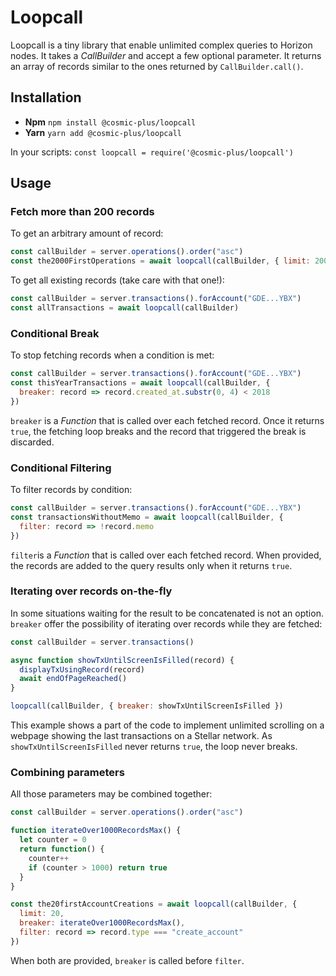 # Loopcall

Loopcall is a tiny library that enable unlimited complex queries to Horizon
nodes. It takes a _CallBuilder_ and accept a few optional parameter. It returns
an array of records similar to the ones returned by `CallBuilder.call()`.

## Installation

- **Npm** `npm install @cosmic-plus/loopcall`
- **Yarn** `yarn add @cosmic-plus/loopcall`

In your scripts: `const loopcall = require('@cosmic-plus/loopcall')`

## Usage

### Fetch more than 200 records

To get an arbitrary amount of record:

```js
const callBuilder = server.operations().order("asc")
const the2000FirstOperations = await loopcall(callBuilder, { limit: 2000 })
```

To get all existing records (take care with that one!):

```js
const callBuilder = server.transactions().forAccount("GDE...YBX")
const allTransactions = await loopcall(callBuilder)
```

### Conditional Break

To stop fetching records when a condition is met:

```js
const callBuilder = server.transactions().forAccount("GDE...YBX")
const thisYearTransactions = await loopcall(callBuilder, {
  breaker: record => record.created_at.substr(0, 4) < 2018
})
```

`breaker` is a _Function_ that is called over each fetched record. Once it
returns `true`, the fetching loop breaks and the record that triggered the break
is discarded.

### Conditional Filtering

To filter records by condition:

```js
const callBuilder = server.transactions().forAccount("GDE...YBX")
const transactionsWithoutMemo = await loopcall(callBuilder, {
  filter: record => !record.memo
})
```

`filter`is a _Function_ that is called over each fetched record. When provided,
the records are added to the query results only when it returns `true`.

### Iterating over records on-the-fly

In some situations waiting for the result to be concatenated is not an option.
`breaker` offer the possibility of iterating over records while they are
fetched:

```js
const callBuilder = server.transactions()

async function showTxUntilScreenIsFilled(record) {
  displayTxUsingRecord(record)
  await endOfPageReached()
}

loopcall(callBuilder, { breaker: showTxUntilScreenIsFilled })
```

This example shows a part of the code to implement unlimited scrolling on a
webpage showing the last transactions on a Stellar network. As
`showTxUntilScreenIsFilled` never returns `true`, the loop never breaks.

### Combining parameters

All those parameters may be combined together:

```js
const callBuilder = server.operations().order("asc")

function iterateOver1000RecordsMax() {
  let counter = 0
  return function() {
    counter++
    if (counter > 1000) return true
  }
}

const the20firstAccountCreations = await loopcall(callBuilder, {
  limit: 20,
  breaker: iterateOver1000RecordsMax(),
  filter: record => record.type === "create_account"
})
```

When both are provided, `breaker` is called before `filter`.
